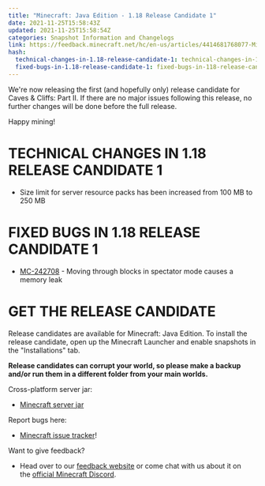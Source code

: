 ```yaml
---
title: "Minecraft: Java Edition - 1.18 Release Candidate 1"
date: 2021-11-25T15:58:43Z
updated: 2021-11-25T15:58:54Z
categories: Snapshot Information and Changelogs
link: https://feedback.minecraft.net/hc/en-us/articles/4414681768077-Minecraft-Java-Edition-1-18-Release-Candidate-1
hash:
  technical-changes-in-1.18-release-candidate-1: technical-changes-in-118-release-candidate-1
  fixed-bugs-in-1.18-release-candidate-1: fixed-bugs-in-118-release-candidate-1
---
```


We're now releasing the first (and hopefully only) release candidate for Caves & Cliffs: Part II. If there are no major issues following this release, no further changes will be done before the full release. 

Happy mining!

# TECHNICAL CHANGES IN 1.18 RELEASE CANDIDATE 1

- Size limit for server resource packs has been increased from 100 MB to 250 MB

# FIXED BUGS IN 1.18 RELEASE CANDIDATE 1

- [MC-242708](https://bugs.mojang.com/browse/MC-242708) - Moving through blocks in spectator mode causes a memory leak

# GET THE RELEASE CANDIDATE

Release candidates are available for Minecraft: Java Edition. To install the release candidate, open up the Minecraft Launcher and enable snapshots in the "Installations" tab.

**Release candidates can corrupt your world, so please make a backup and/or run them in a different folder from your main worlds.**

Cross-platform server jar:

- [Minecraft server jar](https://launcher.mojang.com/v1/objects/81a2baf05f8f5bda41fac1542e7cc9d937bff41b/server.jar)

Report bugs here:

- [Minecraft issue tracker](https://aka.ms/snapshotbugs?ref=blog)!

Want to give feedback?

- Head over to our [feedback website](https://aka.ms/snapshotfeedback) or come chat with us about it on the [official Minecraft Discord](https://discordapp.com/invite/minecraft).
